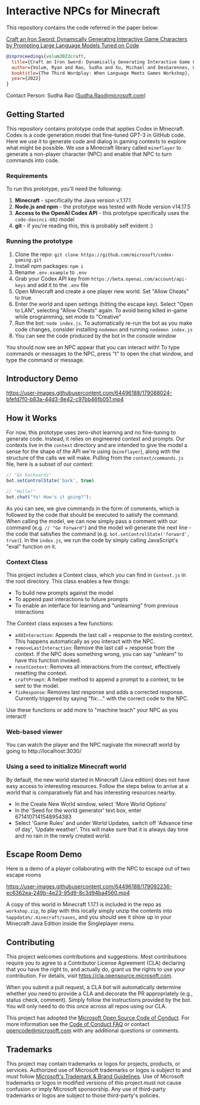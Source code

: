 # Interactive NPCs for Minecraft

This repository contains the code referred in the paper below:

<a href="https://wordplay-workshop.github.io/modern/assets/pdfs/6.pdf">Craft an Iron Sword: Dynamically Generating Interactive Game Characters by Prompting Large Language Models Tuned on Code</a><br/>

```bibtex
@inproceedings{volum2022craft,
  title={Craft an Iron Sword: Dynamically Generating Interactive Game Characters by Prompting Large Language Models Tuned on Code},
  author={Volum, Ryan and Rao, Sudha and Xu, Michael and DesGarennes, Gabriel A and Brockett, Chris and Van Durme, Benjamin and Deng, Olivia and Malhotra, Akanksha and Dolan, Bill},
  booktitle={The Third Wordplay: When Language Meets Games Workshop},
  year={2022}
}
```

Contact Person: Sudha Rao (Sudha.Rao@microsoft.com)

## Getting Started

This repository contains prototype code that applies Codex in Minecraft. Codex is a code generation model that fine-tuned GPT-3 in GitHub code. Here we use it to generate code and dialog in gaming contexts to explore what might be possible. We use a Minecraft library called `mineflayer` to generate a non-player character (NPC) and enable that NPC to turn commands into code. 

### Requirements

To run this prototype, you'll need the following: 

1. **Minecraft** - specifically the Java version v.1.17.1
1. **Node.js and npm** - the prototype was tested with Node version v14.17.5
1. **Access to the OpenAI Codex API** - this prototype specifically uses the `code-davinci-002` model
1. **git** - if you're reading this, this is probably self evident :)

### Running the prototype

1. Clone the repo: `git clone https://github.com/microsoft/codex-gaming.git`
1. Install npm packages: `npm i`
1. Rename `.env.example` to `.env`
1. Grab your Codex API key from `https://beta.openai.com/account/api-keys` and add it to the `.env` file
1. Open Minecraft and create a one player new world. Set "Allow Cheats" to true
1. Enter the world and open settings (hitting the escape key). Select "Open to LAN", selecting "Allow Cheats" again. To avoid being killed in-game while programming, set mode to "Creative"
1. Run the bot: `node index.js`. To automatically re-run the bot as you make code changes, consider installing `nodemon` and running `nodemon index.js`
1. You can see the code produced by the bot in the console window 

You should now see an NPC appear that you can interact with! To type commands or messages to the NPC, press "t" to open the chat window, and type the command or message. 

## Introductory Demo

https://user-images.githubusercontent.com/64496188/179088024-bfefd7f0-b83a-44d3-8e42-c97bb46fb051.mp4

## How it Works

For now, this prototype uses zero-shot learning and no fine-tuning to generate code. Instead, it relies on engineered context and prompts. Our contexts live in the `context` directory and are intended to give the model a sense for the shape of the API we're using (`mineflayer`), along with the structure of the calls we will make. Pulling from the `context/commands.js` file, here is a subset of our context:

```js
// "Go backwards"
bot.setControlState('back', true)

// "Hello!"
bot.chat("Yo! How's it going?");
```

As you can see, we give commands in the form of comments, which is followed by the code that should be executed to satisfy the command. When calling the model, we can now simply pass a comment with our command (e.g. `// "Go Forward"`) and the model will generate the next line - the code that satisfies the command (e.g. `bot.setControlState('forward', true)`). In the `index.js`, we run the code by simply calling JavaScript's "eval" function on it. 

### Context Class

This project includes a Context class, which you can find in `Context.js` in the root directory. This class enables a few things:

- To build new prompts against the model
- To append past interactions to future prompts
- To enable an interface for learning and "unlearning" from previous interactions

The Context class exposes a few functions: 

- `addInteraction`: Appends the last call + response to the existing context. This happens automatically as you interact with the NPC. 
- `removeLastInteraction`: Remove the last call + response from the context. If the NPC does something wrong, you can say "unlearn" to have this function invoked.
- `resetContext`: Removes all interactions from the context, effectively resetting the context.
- `craftPrompt`: A helper method to append a prompt to a context, to be sent to the model. 
- `fixResponse`: Removes last response and adds a corrected response. Currently triggered by saying "fix:..." with the correct code to the NPC.

Use these functions or add more to "machine teach" your NPC as you interact!

### Web-based viewer

You can watch the player and the NPC nagivate the minecraft world by going to http://localhost:3030/ 

### Using a seed to initialize Minecraft world

By default, the new world started in Minecraft (Java edition) does not have easy access to interesting resources. Follow the steps below to arrive at a world that is comparatively flat and has interesting resources nearby. 

- In the Create New World window, select 'More World Options'
- In the 'Seed for the world generator' text box, enter 6714107141548954383
- Select 'Game Rules' and under World Updates, switch off 'Advance time of day', 'Update weather'. This will make sure that it is always day time and no rain in the newly created world.

## Escape Room Demo

Here is a demo of a player collaborating with the NPC to escape out of two escape rooms

https://user-images.githubusercontent.com/64496188/179092236-ec6362ea-249b-4e23-95d9-8c3d94ba4560.mp4

A copy of this world in Minecraft 1.17.1 is included in the repo as `workshop.zip`, to play with this locally simply unzip the contents into `%appdata%/.minecraft/saves`, and you should see it show up in your Minecraft Java Edition inside the Singleplayer menu.

## Contributing

This project welcomes contributions and suggestions.  Most contributions require you to agree to a
Contributor License Agreement (CLA) declaring that you have the right to, and actually do, grant us
the rights to use your contribution. For details, visit https://cla.opensource.microsoft.com.

When you submit a pull request, a CLA bot will automatically determine whether you need to provide
a CLA and decorate the PR appropriately (e.g., status check, comment). Simply follow the instructions
provided by the bot. You will only need to do this once across all repos using our CLA.

This project has adopted the [Microsoft Open Source Code of Conduct](https://opensource.microsoft.com/codeofconduct/).
For more information see the [Code of Conduct FAQ](https://opensource.microsoft.com/codeofconduct/faq/) or
contact [opencode@microsoft.com](mailto:opencode@microsoft.com) with any additional questions or comments.

## Trademarks

This project may contain trademarks or logos for projects, products, or services. Authorized use of Microsoft 
trademarks or logos is subject to and must follow 
[Microsoft's Trademark & Brand Guidelines](https://www.microsoft.com/en-us/legal/intellectualproperty/trademarks/usage/general).
Use of Microsoft trademarks or logos in modified versions of this project must not cause confusion or imply Microsoft sponsorship.
Any use of third-party trademarks or logos are subject to those third-party's policies.
